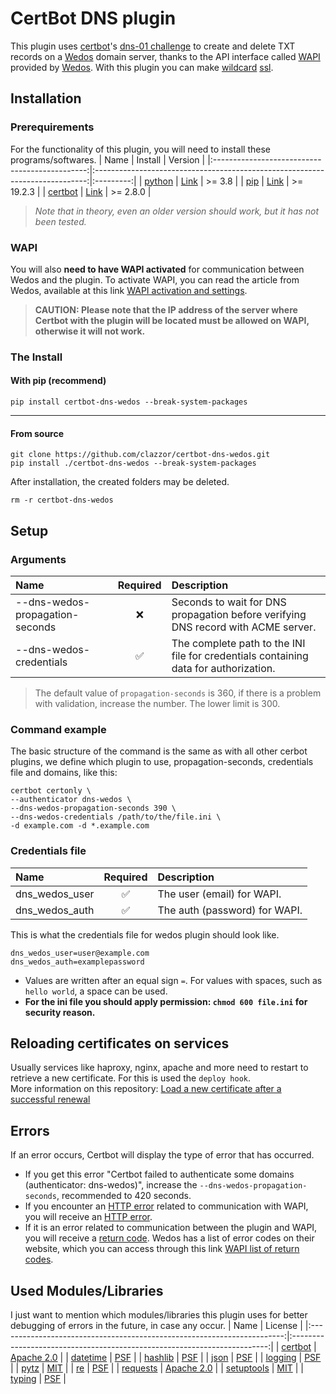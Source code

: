 # CertBot DNS plugin
This plugin uses [certbot](https://github.com/certbot/certbot)'s [dns-01 challenge](https://letsencrypt.org/docs/challenge-types) to create and delete TXT records on a [Wedos](https://www.wedos.com) domain server, thanks to the API interface called [WAPI](https://kb.wedos.com/en/kategorie/wapi-api-interface) provided by [Wedos](https://www.wedos.com). With this plugin you can make [wildcard](https://en.wikipedia.org/wiki/Wildcard_DNS_record) [ssl](https://letsencrypt.org/docs/faq/#does-let-s-encrypt-issue-wildcard-certificates). 

## Installation
### Prerequirements
For the functionality of this plugin, you will need to install these programs/softwares.
| Name                                           | Install                                                                      | Version   |
|:----------------------------------------------:|:----------------------------------------------------------------------------:|:---------:|
| [python](https://github.com/python/cpython)    | [Link](https://packaging.python.org/en/latest/tutorials/installing-packages) | >= 3.8    |
| [pip](https://github.com/pypa/pip/)            | [Link](https://pip.pypa.io/en/stable/installation)                           | >= 19.2.3 |
| [certbot](https://github.com/certbot/certbot/) | [Link](https://certbot.eff.org/instructions)                                 | >= 2.8.0  |
> _Note that in theory, even an older version should work, but it has not been tested._

### WAPI
You will also **need to have WAPI activated** for communication between Wedos and the plugin. To activate WAPI, you can read the article from Wedos, available at this link [WAPI activation and settings](https://kb.wedos.com/en/wapi-api-interface/wapi-activation-and-settings).
> **CAUTION: Please note that the IP address of the server where Certbot with the plugin will be located must be allowed on WAPI, otherwise it will not work.**

### The Install
#### With pip (recommend)
```commandline
pip install certbot-dns-wedos --break-system-packages
```
---

#### From source
```commandline
git clone https://github.com/clazzor/certbot-dns-wedos.git
pip install ./certbot-dns-wedos --break-system-packages
```
After installation, the created folders may be deleted.
```commandline
rm -r certbot-dns-wedos
```

## Setup
### Arguments 
| Name                            | Required           | Description                                                                          |
|:--------------------------------|:------------------:|:-------------------------------------------------------------------------------------|
| --dns-wedos-propagation-seconds | :x:                | Seconds to wait for DNS propagation before verifying DNS record with ACME server.    |
| --dns-wedos-credentials         | :white_check_mark: | The complete path to the INI file for credentials containing data for authorization. |
> The default value of `propagation-seconds` is 360, if there is a problem with validation, increase the number. The lower limit is 300.

### Command example
The basic structure of the command is the same as with all other cerbot plugins, we define which plugin to use, propagation-seconds, credentials file and domains, like this:
```commandline
certbot certonly \
--authenticator dns-wedos \
--dns-wedos-propagation-seconds 390 \
--dns-wedos-credentials /path/to/the/file.ini \
-d example.com -d *.example.com
```

### Credentials file
| Name           | Required           | Description                   |
|:---------------|:------------------:|:------------------------------|
| dns_wedos_user | :white_check_mark: | The user (email) for WAPI.    |
| dns_wedos_auth | :white_check_mark: | The auth (password) for WAPI. |

This is what the credentials file for wedos plugin should look like.
```commandline
dns_wedos_user=user@example.com
dns_wedos_auth=examplepassword
```
* Values are written after an equal&#160;sign&#160;`=`. For values with spaces, such as `hello world`, a space can be used.
* **For the ini file you should apply permission: `chmod 600 file.ini` for security reason.**

## Reloading certificates on services
Usually services like haproxy, nginx, apache and more need to restart to retrieve a new certificate. 
For this is used the `deploy hook`.<br>
More information on this repository: [Load a new certificate after a successful renewal](https://github.com/clazzor/deploy-service-restart)

## Errors
If an error occurs, Certbot will display the type of error that has occurred.  
* If you get this error "Certbot failed to authenticate some domains (authenticator: dns-wedos)", increase the `--dns-wedos-propagation-seconds`, recommended to 420 seconds.
* If you encounter an [HTTP error](https://developer.mozilla.org/en-US/docs/Web/HTTP/Status) related to communication with WAPI, you will receive an [HTTP error](https://developer.mozilla.org/en-US/docs/Web/HTTP/Status).
* If it is an error related to communication between the plugin and WAPI, you will receive a [return code](https://en.wikipedia.org/wiki/Exit_status). Wedos has a list of error codes on their website, which you can access through this link [WAPI list of return codes](https://kb.wedos.com/en/wapi-api-interface/wapi-manual/#return-codes).

## Used Modules/Libraries
I just want to mention which modules/libraries this plugin uses for better debugging of errors in the future, in case any occur.
| Name                                                                    | License                                                                  |
|:-----------------------------------------------------------------------:|:------------------------------------------------------------------------:|
| [certbot](https://github.com/certbot/certbot)                           | [Apache 2.0](https://github.com/certbot/certbot/blob/master/LICENSE.txt) |
| [datetime](https://github.com/python/cpython/blob/main/Lib/datetime.py) | [PSF](https://github.com/python/cpython/blob/main/LICENSE)               |
| [hashlib](https://github.com/python/cpython/blob/main/Lib/hashlib.py)   | [PSF](https://github.com/python/cpython/blob/main/LICENSE)               |
| [json](https://github.com/python/cpython/blob/main/Lib/json)            | [PSF](https://github.com/python/cpython/blob/main/LICENSE)               |
| [logging](https://github.com/python/cpython/blob/main/Lib/logging)      | [PSF](https://github.com/python/cpython/blob/main/LICENSE)               |
| [pytz](https://github.com/stub42/pytz)                                  | [MIT](https://github.com/stub42/pytz/blob/master/LICENSE.txt)            |
| [re](https://github.com/python/cpython/blob/main/Lib/re)                | [PSF](https://github.com/python/cpython/blob/main/LICENSE)               |
| [requests](https://github.com/psf/requests)                             | [Apache 2.0](https://github.com/psf/requests/blob/main/LICENSE)          |
| [setuptools](https://github.com/pypa/setuptools)                        | [MIT](https://github.com/pypa/setuptools/blob/main/LICENSE)              |
| [typing](https://github.com/python/cpython/blob/main/Lib/typing.py)     | [PSF](https://github.com/python/cpython/blob/main/LICENSE)               |
